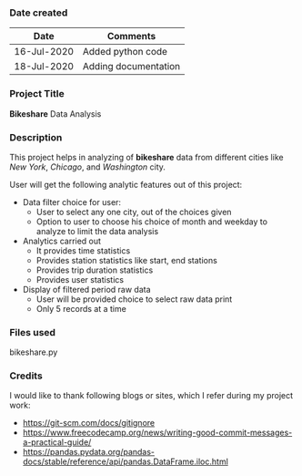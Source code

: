 ### Date created
Date        | Comments
------------|-----------------
16-Jul-2020 | Added python code
18-Jul-2020 | Adding documentation

### Project Title
**Bikeshare** Data Analysis

### Description
This project helps in analyzing of **bikeshare** data from different cities like *New York*, *Chicago*, and *Washington* city.

User will get the following analytic features out of this project:
* Data filter choice for user:
    * User to select any one city, out of the choices given
    * Option to user to choose his choice of month and weekday to analyze to limit the data analysis
* Analytics carried out
    * It provides time statistics
    * Provides station statistics like start, end stations
    * Provides trip duration statistics
    * Provides user statistics
* Display of filtered period raw data 
    * User will be provided choice to select raw data print
    * Only 5 records at a time

### Files used
bikeshare.py

### Credits
I would like to thank following blogs or sites, which I refer during my project work:
* https://git-scm.com/docs/gitignore
* https://www.freecodecamp.org/news/writing-good-commit-messages-a-practical-guide/
* https://pandas.pydata.org/pandas-docs/stable/reference/api/pandas.DataFrame.iloc.html

